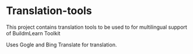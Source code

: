 Translation-tools
=================

This project contains translation tools to be used to for multilingual support of BuildmLearn Toolkit

Uses Gogle and Bing Translate for translation.
